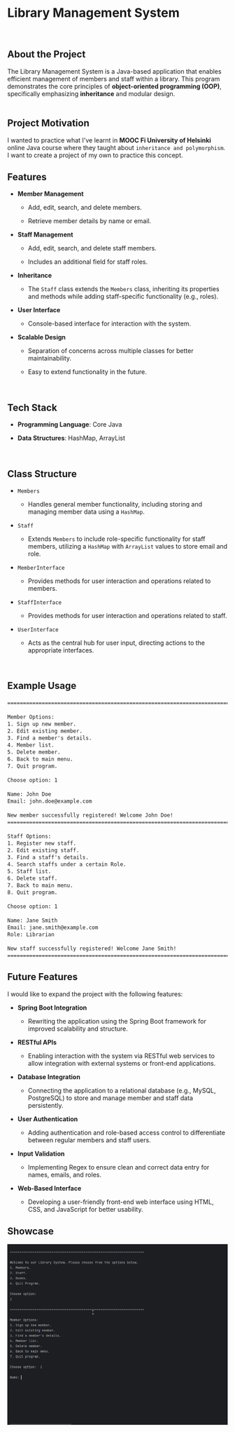 # Library Management System
<br />

## About the Project

The Library Management System is a Java-based application that enables efficient management of members and staff within a library. This program demonstrates the core principles of **object-oriented programming (OOP)**, specifically emphasizing **inheritance** and modular design.
<br />
<br />

## Project Motivation

I wanted to practice what I've learnt in **MOOC Fi University of Helsinki** online Java course where they taught about ```inheritance and polymorphism```. I want to create a project of my own to practice this concept.
<br />

## Features

- **Member Management**

  - Add, edit, search, and delete members.

  - Retrieve member details by name or email.

- **Staff Management**

  - Add, edit, search, and delete staff members.

  - Includes an additional field for staff roles.

- **Inheritance**

  - The ```Staff``` class extends the ```Members``` class, inheriting its properties and methods while adding staff-specific functionality (e.g., roles).

- **User Interface**

  - Console-based interface for interaction with the system.

- **Scalable Design**

  - Separation of concerns across multiple classes for better maintainability.

  - Easy to extend functionality in the future.
<br />

## Tech Stack

- **Programming Language**: Core Java

- **Data Structures**: HashMap, ArrayList
<br />

## Class Structure

-  ```Members```

    - Handles general member functionality, including storing and managing member data using a ```HashMap```.

- ```Staff```

    - Extends ```Members``` to include role-specific functionality for staff members, utilizing a ```HashMap``` with ```ArrayList``` values to store email and role.

- ```MemberInterface```

  - Provides methods for user interaction and operations related to members.

- ```StaffInterface```

  - Provides methods for user interaction and operations related to staff.

- ```UserInterface```

  - Acts as the central hub for user input, directing actions to the appropriate interfaces.
<br />

## Example Usage
```
=======================================================================

Member Options:
1. Sign up new member.
2. Edit existing member.
3. Find a member's details.
4. Member list.
5. Delete member.
6. Back to main menu.
7. Quit program.

Choose option: 1

Name: John Doe
Email: john.doe@example.com

New member successfully registered! Welcome John Doe!
=======================================================================

Staff Options:
1. Register new staff.
2. Edit existing staff.
3. Find a staff's details.
4. Search staffs under a certain Role.
5. Staff list.
6. Delete staff.
7. Back to main menu.
8. Quit program.

Choose option: 1

Name: Jane Smith
Email: jane.smith@example.com
Role: Librarian

New staff successfully registered! Welcome Jane Smith!
=======================================================================
```

## Future Features

I would like to expand the project with the following features:

- **Spring Boot Integration**

  - Rewriting the application using the Spring Boot framework for improved scalability and structure.

- **RESTful APIs**

  - Enabling interaction with the system via RESTful web services to allow integration with external systems or front-end applications.

- **Database Integration**

  - Connecting the application to a relational database (e.g., MySQL, PostgreSQL) to store and manage member and staff data persistently.

- **User Authentication**

  - Adding authentication and role-based access control to differentiate between regular members and staff users.

- **Input Validation**

  - Implementing Regex to ensure clean and correct data entry for names, emails, and roles.

- **Web-Based Interface**

  - Developing a user-friendly front-end web interface using HTML, CSS, and JavaScript for better usability.

## Showcase
![Library System GIF](assets/library-system-java.gif)